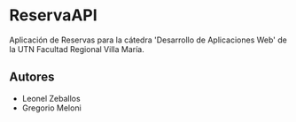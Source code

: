 # ReservaAPI
Aplicación de Reservas para la cátedra 'Desarrollo de Aplicaciones Web' de la UTN Facultad Regional Villa María.

## Autores
- Leonel Zeballos
- Gregorio Meloni
